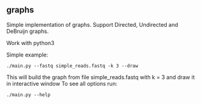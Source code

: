 ## graphs
Simple implementation of graphs. Support Directed, Undirected and DeBruijn graphs.

Work with python3

Simple example:
```
./main.py --fastq simple_reads.fastq -k 3 --draw
```

This will build the graph from file simple_reads.fastq with k = 3 and draw it in interactive window
To see all options run:
```
./main.py --help
```